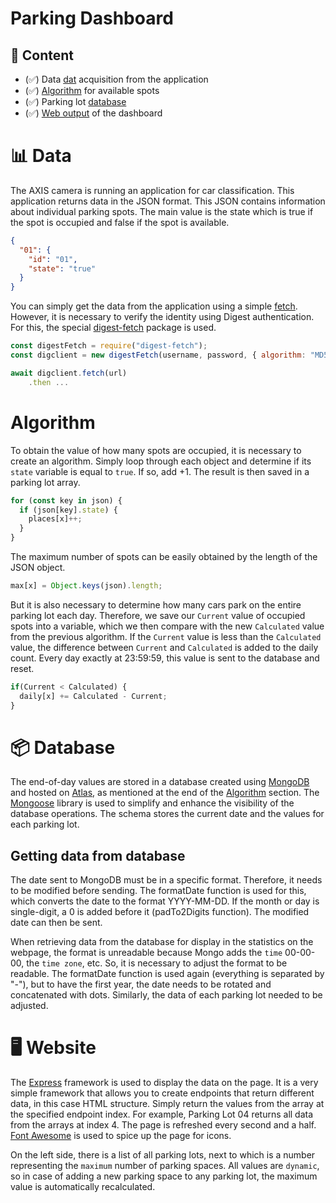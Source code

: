 # Parking Dashboard 

## 🚀 Content

- (✅) Data [dat](#📊-data) acquisition from the application
- (✅) [Algorithm](#algorithm) for available spots
- (✅) Parking lot [database](#📦-database)
- (✅) [Web output](#🖥-website) of the dashboard

# 📊 Data


The AXIS camera is running an application for car classification. This application returns data in the JSON format. This JSON contains information about individual parking spots. The main value is the state which is true if the spot is occupied and false if the spot is available.

```json
{
  "01": {
    "id": "01",
    "state": "true"
  }
}
```

You can simply get the data from the application using a simple [fetch](https://javascript.info/fetch). However, it is necessary to verify the identity using Digest authentication. For this, the special [digest-fetch](https://www.npmjs.com/package/digest-fetch) package is used.

```js
const digestFetch = require("digest-fetch");
const digclient = new digestFetch(username, password, { algorithm: "MD5" });

await digclient.fetch(url)
    .then ...
```

# Algorithm

To obtain the value of how many spots are occupied, it is necessary to create an algorithm. Simply loop through each object and determine if its `state` variable is equal to `true`. If so, add +1. The result is then saved in a parking lot array.

```js
for (const key in json) {
  if (json[key].state) {
    places[x]++;
  }
}
```

The maximum number of spots can be easily obtained by the length of the JSON object.

```js
max[x] = Object.keys(json).length;
```

But it is also necessary to determine how many cars park on the entire parking lot each day. Therefore, we save our `Current` value of occupied spots into a variable, which we then compare with the new `Calculated` value from the previous algorithm. If the `Current` value is less than the `Calculated` value, the difference between `Current` and `Calculated` is added to the daily count. Every day exactly at 23:59:59, this value is sent to the database and reset.

```js
if(Current < Calculated) {
  daily[x] += Calculated - Current;
}
```

# 📦 Database

The end-of-day values are stored in a database created using [MongoDB](https://www.mongodb.com/) and hosted on [Atlas](https://www.mongodb.com/cloud/atlas), as mentioned at the end of the [Algorithm](#algorithm) section. The [Mongoose](https://mongoosejs.com/) library is used to simplify and enhance the visibility of the database operations. The schema stores the current date and the values for each parking lot.

## Getting data from database

The date sent to MongoDB must be in a specific format. Therefore, it needs to be modified before sending. The formatDate function is used for this, which converts the date to the format YYYY-MM-DD. If the month or day is single-digit, a 0 is added before it (padTo2Digits function). The modified date can then be sent.

When retrieving data from the database for display in the statistics on the webpage, the format is unreadable because Mongo adds the `time` 00-00-00, the `time zone`, etc. So, it is necessary to adjust the format to be readable. The formatDate function is used again (everything is separated by "-"), but to have the first year, the date needs to be rotated and concatenated with dots. Similarly, the data of each parking lot needed to be adjusted.

# 🖥 Website

The [Express](https://expressjs.com/) framework is used to display the data on the page. It is a very simple framework that allows you to create endpoints that return different data, in this case HTML structure. Simply return the values from the array at the specified endpoint index. For example, Parking Lot 04 returns all data from the arrays at index 4. The page is refreshed every second and a half. [Font Awesome](https://fontawesome.com/) is used to spice up the page for icons.

On the left side, there is a list of all parking lots, next to which is a number representing the `maximum` number of parking spaces. All values are `dynamic`, so in case of adding a new parking space to any parking lot, the maximum value is automatically recalculated.
